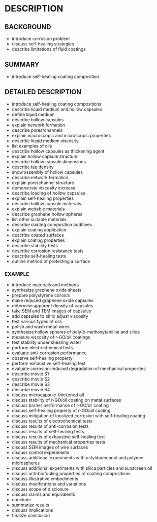 # DESCRIPTION

## BACKGROUND

- introduce corrosion problem
- discuss self-healing strategies
- describe limitations of fluid coatings

## SUMMARY

- introduce self-healing coating composition

## DETAILED DESCRIPTION

- introduce self-healing coating compositions
- describe liquid medium and hollow capsules
- define liquid medium
- describe hollow capsules
- explain network formation
- describe pores/channels
- explain macroscopic and microscopic properties
- describe liquid medium viscosity
- list examples of oils
- describe hollow capsules as thickening agent
- explain hollow capsule structure
- describe hollow capsule dimensions
- describe tap density
- show assembly of hollow capsules
- describe network formation
- explain pore/channel structure
- demonstrate viscosity increase
- describe loading of hollow capsules
- explain self-healing properties
- describe hollow capsule materials
- explain wettable materials
- describe graphene hollow spheres
- list other suitable materials
- describe coating composition additives
- explain coating application
- describe coated surfaces
- explain coating properties
- describe stability tests
- describe corrosion resistance tests
- describe self-healing tests
- outline method of protecting a surface

### EXAMPLE

- introduce materials and methods
- synthesize graphene oxide sheets
- prepare polystyrene colloids
- make reduced graphene oxide capsules
- determine apparent density of capsules
- take SEM and TEM images of capsules
- add capsules to oil to adjust viscosity
- test various types of oils
- polish and wash metal wires
- synthesize hollow spheres of poly(o-methoxy)aniline and silica
- measure viscosity of r-GO/oil coatings
- test stability under shearing water
- perform electrochemical tests
- evaluate anti-corrosion performance
- observe self-healing property
- perform exhaustive self-healing test
- evaluate corrosion-induced degradation of mechanical properties
- describe movie S1
- describe movie S2
- describe movie S3
- describe movie S4
- discuss microcapsule-thickened oil
- discuss stability of r-GO/oil coating on metal surfaces
- discuss barrier performance of r-GO/oil coating
- discuss self-healing property of r-GO/oil coating
- discuss mitigation of localized corrosion with self-healing coating
- discuss results of electrochemical tests
- discuss results of anti-corrosion tests
- discuss results of self-healing tests
- discuss results of exhaustive self-healing test
- discuss results of mechanical properties tests
- discuss SEM images of wire surfaces
- discuss control experiments
- discuss additional experiments with octyldodecanol and polymer microspheres
- discuss additional experiments with silica particles and sunscreen oil
- discuss anti-biofouling properties of coating compositions
- discuss illustrative embodiments
- discuss modifications and variations
- discuss scope of disclosure
- discuss claims and equivalents
- conclude
- summarize results
- discuss implications
- finalize conclusion

